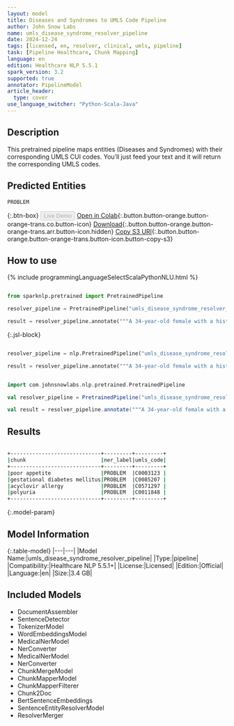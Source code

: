 ```yaml
---
layout: model
title: Diseases and Syndromes to UMLS Code Pipeline
author: John Snow Labs
name: umls_disease_syndrome_resolver_pipeline
date: 2024-12-24
tags: [licensed, en, resolver, clinical, umls, pipeline]
task: [Pipeline Healthcare, Chunk Mapping]
language: en
edition: Healthcare NLP 5.5.1
spark_version: 3.2
supported: true
annotator: PipelineModel
article_header:
  type: cover
use_language_switcher: "Python-Scala-Java"
---
```


## Description

This pretrained pipeline maps entities (Diseases and Syndromes) with their corresponding UMLS CUI codes. You’ll just feed your text and it will return the corresponding UMLS codes.

## Predicted Entities

`PROBLEM`

{:.btn-box}
<button class="button button-orange" disabled>Live Demo</button>
[Open in Colab](https://colab.research.google.com/github/JohnSnowLabs/spark-nlp-workshop/blob/master/healthcare-nlp/07.0.Pretrained_Clinical_Pipelines.ipynb){:.button.button-orange.button-orange-trans.co.button-icon}
[Download](https://s3.amazonaws.com/auxdata.johnsnowlabs.com/clinical/models/umls_disease_syndrome_resolver_pipeline_en_5.5.1_3.2_1735044933326.zip){:.button.button-orange.button-orange-trans.arr.button-icon.hidden}
[Copy S3 URI](s3://auxdata.johnsnowlabs.com/clinical/models/umls_disease_syndrome_resolver_pipeline_en_5.5.1_3.2_1735044933326.zip){:.button.button-orange.button-orange-trans.button-icon.button-copy-s3}

## How to use



<div class="tabs-box" markdown="1">
{% include programmingLanguageSelectScalaPythonNLU.html %}
  
```python

from sparknlp.pretrained import PretrainedPipeline

resolver_pipeline = PretrainedPipeline("umls_disease_syndrome_resolver_pipeline", "en", "clinical/models")

result = resolver_pipeline.annotate("""A 34-year-old female with a history of poor appetite, gestational diabetes mellitus, acyclovir allergy and polyuria.""")

```

{:.jsl-block}
```python

resolver_pipeline = nlp.PretrainedPipeline("umls_disease_syndrome_resolver_pipeline", "en", "clinical/models")

result = resolver_pipeline.annotate("""A 34-year-old female with a history of poor appetite, gestational diabetes mellitus, acyclovir allergy and polyuria.""")

```
```scala

import com.johnsnowlabs.nlp.pretrained.PretrainedPipeline

val resolver_pipeline = PretrainedPipeline("umls_disease_syndrome_resolver_pipeline", "en", "clinical/models")

val result = resolver_pipeline.annotate("""A 34-year-old female with a history of poor appetite, gestational diabetes mellitus, acyclovir allergy and polyuria.""")

```
</div>

## Results

```bash

+-----------------------------+---------+---------+
|chunk                        |ner_label|umls_code|
+-----------------------------+---------+---------+
|poor appetite                |PROBLEM  |C0003123 |
|gestational diabetes mellitus|PROBLEM  |C0085207 |
|acyclovir allergy            |PROBLEM  |C0571297 |
|polyuria                     |PROBLEM  |C0011848 |
+-----------------------------+---------+---------+

```

{:.model-param}
## Model Information

{:.table-model}
|---|---|
|Model Name:|umls_disease_syndrome_resolver_pipeline|
|Type:|pipeline|
|Compatibility:|Healthcare NLP 5.5.1+|
|License:|Licensed|
|Edition:|Official|
|Language:|en|
|Size:|3.4 GB|

## Included Models

- DocumentAssembler
- SentenceDetector
- TokenizerModel
- WordEmbeddingsModel
- MedicalNerModel
- NerConverter
- MedicalNerModel
- NerConverter
- ChunkMergeModel
- ChunkMapperModel
- ChunkMapperFilterer
- Chunk2Doc
- BertSentenceEmbeddings
- SentenceEntityResolverModel
- ResolverMerger
